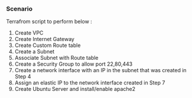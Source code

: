 ### Scenario 
Terrafrom script to perform below :
1. Create VPC
2. Create Internet Gateway
3. Create Custom Route table
4. Create a Subnet
5. Associate Subnet with Route table
6. Create a Security Group to allow port 22,80,443
7. Create a network interface with an IP in the subnet that was created in Step 4
8. Assign an elastic IP to the network interface created in Step 7
9. Create Ubuntu Server and install/enable apache2
